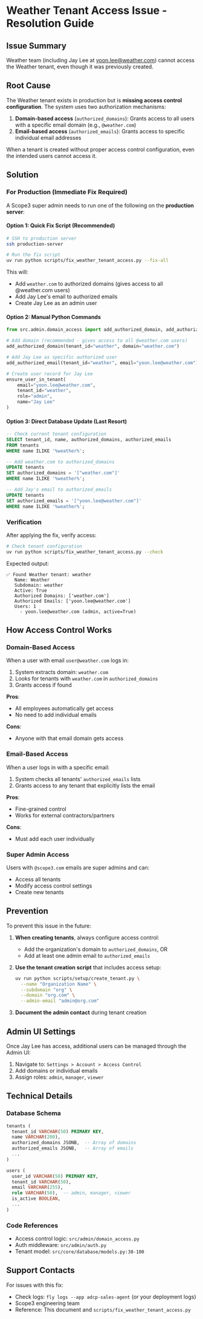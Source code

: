 # Weather Tenant Access Issue - Resolution Guide

## Issue Summary

Weather team (including Jay Lee at yoon.lee@weather.com) cannot access the Weather tenant, even though it was previously created.

## Root Cause

The Weather tenant exists in production but is **missing access control configuration**. The system uses two authorization mechanisms:

1. **Domain-based access** (`authorized_domains`): Grants access to all users with a specific email domain (e.g., `@weather.com`)
2. **Email-based access** (`authorized_emails`): Grants access to specific individual email addresses

When a tenant is created without proper access control configuration, even the intended users cannot access it.

## Solution

### For Production (Immediate Fix Required)

A Scope3 super admin needs to run one of the following on the **production server**:

#### Option 1: Quick Fix Script (Recommended)

```bash
# SSH to production server
ssh production-server

# Run the fix script
uv run python scripts/fix_weather_tenant_access.py --fix-all
```

This will:
- Add `weather.com` to authorized domains (gives access to all @weather.com users)
- Add Jay Lee's email to authorized emails
- Create Jay Lee as an admin user

#### Option 2: Manual Python Commands

```python
from src.admin.domain_access import add_authorized_domain, add_authorized_email, ensure_user_in_tenant

# Add domain (recommended - gives access to all @weather.com users)
add_authorized_domain(tenant_id="weather", domain="weather.com")

# Add Jay Lee as specific authorized user
add_authorized_email(tenant_id="weather", email="yoon.lee@weather.com")

# Create user record for Jay Lee
ensure_user_in_tenant(
    email="yoon.lee@weather.com",
    tenant_id="weather",
    role="admin",
    name="Jay Lee"
)
```

#### Option 3: Direct Database Update (Last Resort)

```sql
-- Check current tenant configuration
SELECT tenant_id, name, authorized_domains, authorized_emails
FROM tenants
WHERE name ILIKE '%weather%';

-- Add weather.com to authorized_domains
UPDATE tenants
SET authorized_domains = '["weather.com"]'
WHERE name ILIKE '%weather%';

-- Add Jay's email to authorized_emails
UPDATE tenants
SET authorized_emails = '["yoon.lee@weather.com"]'
WHERE name ILIKE '%weather%';
```

### Verification

After applying the fix, verify access:

```bash
# Check tenant configuration
uv run python scripts/fix_weather_tenant_access.py --check
```

Expected output:
```
✅ Found Weather tenant: weather
   Name: Weather
   Subdomain: weather
   Active: True
   Authorized Domains: ['weather.com']
   Authorized Emails: ['yoon.lee@weather.com']
   Users: 1
     - yoon.lee@weather.com (admin, active=True)
```

## How Access Control Works

### Domain-Based Access
When a user with email `user@weather.com` logs in:
1. System extracts domain: `weather.com`
2. Looks for tenants with `weather.com` in `authorized_domains`
3. Grants access if found

**Pros**:
- All employees automatically get access
- No need to add individual emails

**Cons**:
- Anyone with that email domain gets access

### Email-Based Access
When a user logs in with a specific email:
1. System checks all tenants' `authorized_emails` lists
2. Grants access to any tenant that explicitly lists the email

**Pros**:
- Fine-grained control
- Works for external contractors/partners

**Cons**:
- Must add each user individually

### Super Admin Access
Users with `@scope3.com` emails are super admins and can:
- Access all tenants
- Modify access control settings
- Create new tenants

## Prevention

To prevent this issue in the future:

1. **When creating tenants**, always configure access control:
   - Add the organization's domain to `authorized_domains`, OR
   - Add at least one admin email to `authorized_emails`

2. **Use the tenant creation script** that includes access setup:
   ```bash
   uv run python scripts/setup/create_tenant.py \
     --name "Organization Name" \
     --subdomain "org" \
     --domain "org.com" \
     --admin-email "admin@org.com"
   ```

3. **Document the admin contact** during tenant creation

## Admin UI Settings

Once Jay Lee has access, additional users can be managed through the Admin UI:

1. Navigate to: `Settings > Account > Access Control`
2. Add domains or individual emails
3. Assign roles: `admin`, `manager`, `viewer`

## Technical Details

### Database Schema

```sql
tenants (
  tenant_id VARCHAR(50) PRIMARY KEY,
  name VARCHAR(200),
  authorized_domains JSONB,  -- Array of domains
  authorized_emails JSONB,   -- Array of emails
  ...
)

users (
  user_id VARCHAR(50) PRIMARY KEY,
  tenant_id VARCHAR(50),
  email VARCHAR(255),
  role VARCHAR(50),  -- admin, manager, viewer
  is_active BOOLEAN,
  ...
)
```

### Code References

- Access control logic: `src/admin/domain_access.py`
- Auth middleware: `src/admin/auth.py`
- Tenant model: `src/core/database/models.py:38-100`

## Support Contacts

For issues with this fix:
- Check logs: `fly logs --app adcp-sales-agent` (or your deployment logs)
- Scope3 engineering team
- Reference: This document and `scripts/fix_weather_tenant_access.py`
